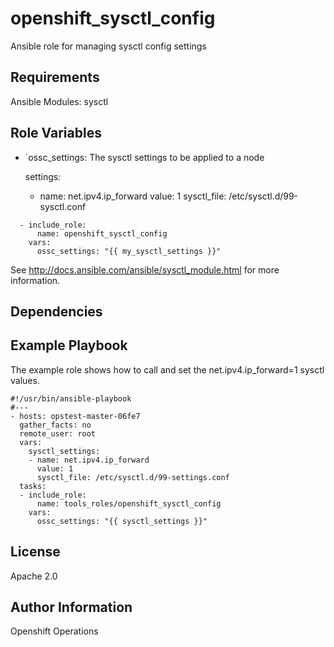 openshift_sysctl_config
=========

Ansible role for managing sysctl config settings

Requirements
------------

Ansible Modules:
sysctl


Role Variables
--------------

- `ossc_settings: The sysctl settings to be applied to a node

   settings:
   - name: net.ipv4.ip_forward
     value: 1
     sysctl_file: /etc/sysctl.d/99-sysctl.conf

```
  - include_role:
      name: openshift_sysctl_config
    vars:
      ossc_settings: "{{ my_sysctl_settings }}"
```

See http://docs.ansible.com/ansible/sysctl_module.html for more information.

Dependencies
------------


Example Playbook
----------------

The example role shows how to call and set the net.ipv4.ip_forward=1 sysctl values.

```
#!/usr/bin/ansible-playbook
#---
- hosts: opstest-master-06fe7
  gather_facts: no
  remote_user: root
  vars:
    sysctl_settings:
    - name: net.ipv4.ip_forward
      value: 1
      sysctl_file: /etc/sysctl.d/99-settings.conf
  tasks:
  - include_role:
      name: tools_roles/openshift_sysctl_config
    vars:
      ossc_settings: "{{ sysctl_settings }}"
```

License
-------

Apache 2.0

Author Information
------------------

Openshift Operations
